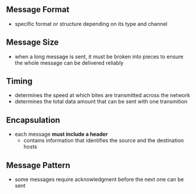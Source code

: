 ## Message Format 
- specific format or structure depending on its type and channel 


## Message Size
- when a long message is sent, it must be broken into pieces to ensure the whole message can be delivered reliably 

## Timing 
- determines the speed at which bites are transmitted across the network 
- determines the total data amount that can be sent with one transmition 

## Encapsulation 
-  each message **must include a header**
	- contains information that identifies the source and the destination hosts

## Message Pattern 
- some messages require acknowledgment before the next one can be sent 